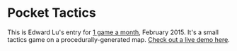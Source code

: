 
Pocket Tactics
===========

This is Edward Lu's entry for [1 game a month](http://www.onegameamonth.com/), February 2015. It's a small tactics game on a procedurally-generated map. [Check out a live demo here](http://straypixels.net/assets/1gam_feb/public/index.html).
